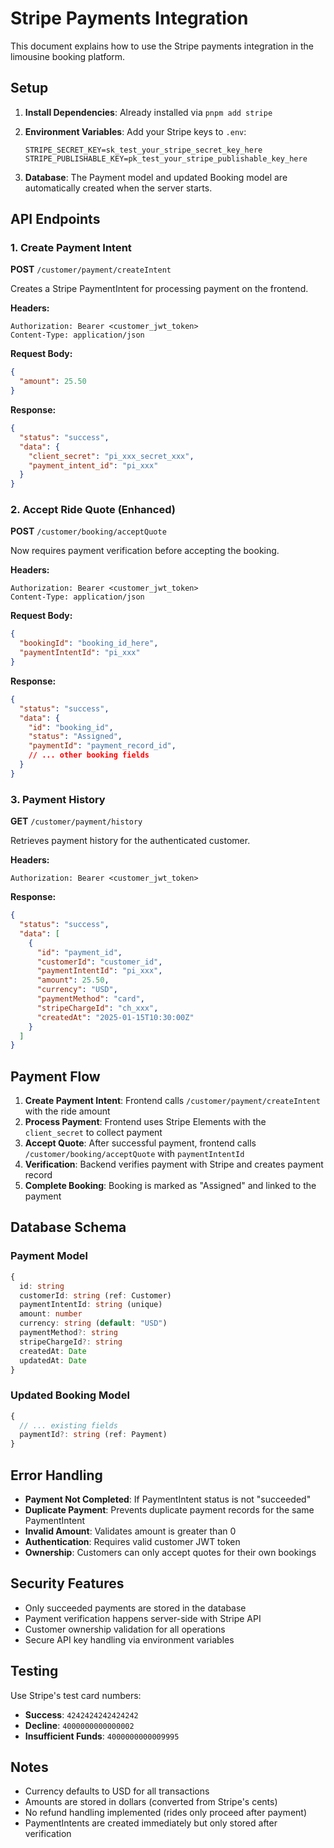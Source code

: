 # Stripe Payments Integration

This document explains how to use the Stripe payments integration in the limousine booking platform.

## Setup

1. **Install Dependencies**: Already installed via `pnpm add stripe`

2. **Environment Variables**: Add your Stripe keys to `.env`:
   ```
   STRIPE_SECRET_KEY=sk_test_your_stripe_secret_key_here
   STRIPE_PUBLISHABLE_KEY=pk_test_your_stripe_publishable_key_here
   ```

3. **Database**: The Payment model and updated Booking model are automatically created when the server starts.

## API Endpoints

### 1. Create Payment Intent
**POST** `/customer/payment/createIntent`

Creates a Stripe PaymentIntent for processing payment on the frontend.

**Headers:**
```
Authorization: Bearer <customer_jwt_token>
Content-Type: application/json
```

**Request Body:**
```json
{
  "amount": 25.50
}
```

**Response:**
```json
{
  "status": "success",
  "data": {
    "client_secret": "pi_xxx_secret_xxx",
    "payment_intent_id": "pi_xxx"
  }
}
```

### 2. Accept Ride Quote (Enhanced)
**POST** `/customer/booking/acceptQuote`

Now requires payment verification before accepting the booking.

**Headers:**
```
Authorization: Bearer <customer_jwt_token>
Content-Type: application/json
```

**Request Body:**
```json
{
  "bookingId": "booking_id_here",
  "paymentIntentId": "pi_xxx"
}
```

**Response:**
```json
{
  "status": "success",
  "data": {
    "id": "booking_id",
    "status": "Assigned",
    "paymentId": "payment_record_id",
    // ... other booking fields
  }
}
```

### 3. Payment History
**GET** `/customer/payment/history`

Retrieves payment history for the authenticated customer.

**Headers:**
```
Authorization: Bearer <customer_jwt_token>
```

**Response:**
```json
{
  "status": "success",
  "data": [
    {
      "id": "payment_id",
      "customerId": "customer_id",
      "paymentIntentId": "pi_xxx",
      "amount": 25.50,
      "currency": "USD",
      "paymentMethod": "card",
      "stripeChargeId": "ch_xxx",
      "createdAt": "2025-01-15T10:30:00Z"
    }
  ]
}
```

## Payment Flow

1. **Create Payment Intent**: Frontend calls `/customer/payment/createIntent` with the ride amount
2. **Process Payment**: Frontend uses Stripe Elements with the `client_secret` to collect payment
3. **Accept Quote**: After successful payment, frontend calls `/customer/booking/acceptQuote` with `paymentIntentId`
4. **Verification**: Backend verifies payment with Stripe and creates payment record
5. **Complete Booking**: Booking is marked as "Assigned" and linked to the payment

## Database Schema

### Payment Model
```typescript
{
  id: string
  customerId: string (ref: Customer)
  paymentIntentId: string (unique)
  amount: number
  currency: string (default: "USD")
  paymentMethod?: string
  stripeChargeId?: string
  createdAt: Date
  updatedAt: Date
}
```

### Updated Booking Model
```typescript
{
  // ... existing fields
  paymentId?: string (ref: Payment)
}
```

## Error Handling

- **Payment Not Completed**: If PaymentIntent status is not "succeeded"
- **Duplicate Payment**: Prevents duplicate payment records for the same PaymentIntent
- **Invalid Amount**: Validates amount is greater than 0
- **Authentication**: Requires valid customer JWT token
- **Ownership**: Customers can only accept quotes for their own bookings

## Security Features

- Only succeeded payments are stored in the database
- Payment verification happens server-side with Stripe API
- Customer ownership validation for all operations
- Secure API key handling via environment variables

## Testing

Use Stripe's test card numbers:
- **Success**: `4242424242424242`
- **Decline**: `4000000000000002`
- **Insufficient Funds**: `4000000000009995`

## Notes

- Currency defaults to USD for all transactions
- Amounts are stored in dollars (converted from Stripe's cents)
- No refund handling implemented (rides only proceed after payment)
- PaymentIntents are created immediately but only stored after verification
